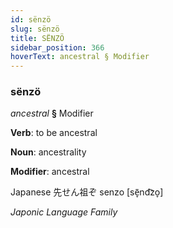 ```yaml
---
id: sënzö
slug: sënzö
title: SËNZÖ
sidebar_position: 366
hoverText: ancestral § Modifier
---
```


### sënzö

*ancestral* **§** Modifier

**Verb**: to be ancestral

**Noun**: ancestrality

**Modifier**: ancestral

Japanese 先せん祖ぞ senzo [sẽ̞nd͡zo̞]

*Japonic Language Family*